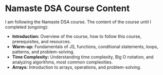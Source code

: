 # Namaste DSA Course Content

I am following the Namaste DSA course. The content of the course until I completed (ongoing):

- **Introduction:** Overview of the course, how to follow this course, prerequisites, and resources.
- **Warm-up:** Fundamentals of JS, functions, conditional statements, loops, patterns, and problem-solving.
- **Time Complexity:** Understanding time complexity, Big O notation, and analyzing algorithms, most common complexities.
- **Arrays:** Introduction to arrays, operations, and problem-solving.
